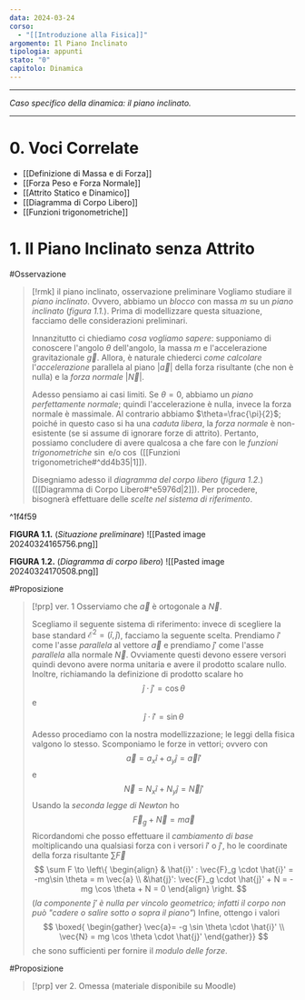 ```yaml
---
data: 2024-03-24
corso:
  - "[[Introduzione alla Fisica]]"
argomento: Il Piano Inclinato
tipologia: appunti
stato: "0"
capitolo: Dinamica
---
```

- - -
*Caso specifico della dinamica: il piano inclinato.*
- - -
# 0. Voci Correlate
- [[Definizione di Massa e di Forza]]
- [[Forza Peso e Forza Normale]]
- [[Attrito Statico e Dinamico]]
- [[Diagramma di Corpo Libero]]
- [[Funzioni trigonometriche]]
# 1. Il Piano Inclinato senza Attrito
#Osservazione 
> [!rmk] il piano inclinato, osservazione preliminare
> Vogliamo studiare il *piano inclinato*. Ovvero, abbiamo un *blocco* con massa $m$ su un *piano inclinato* (*figura 1.1.*). Prima di modellizzare questa situazione, facciamo delle considerazioni preliminari.
> 
> Innanzitutto ci chiediamo *cosa vogliamo sapere*: supponiamo di conoscere l'angolo $\theta$ dell'angolo, la massa $m$ e l'accelerazione gravitazionale $\vec{g}$. Allora, è naturale chiederci *come calcolare* l'*accelerazione* parallela al piano $|\vec{a}|$ della forza risultante (che non è nulla) e la *forza normale* $|\vec{N}|$.
> 
> Adesso pensiamo ai casi limiti. Se $\theta=0$, abbiamo un *piano perfettamente normale*; quindi l'accelerazione è nulla, invece la forza normale è massimale. Al contrario abbiamo $\theta=\frac{\pi}{2}$; poiché in questo caso si ha una *caduta libera*, la *forza normale* è non-esistente (se si assume di ignorare forze di attrito).
> Pertanto, possiamo concludere di avere qualcosa a che fare con le *funzioni trigonometriche* $\sin$ e/o $\cos$ ([[Funzioni trigonometriche#^dd4b35|1]]).
> 
> Disegniamo adesso il *diagramma del corpo libero* (*figura 1.2.*) ([[Diagramma di Corpo Libero#^e5976d|2]]). Per procedere, bisognerà effettuare delle *scelte nel sistema di riferimento*.

^1f4f59

**FIGURA 1.1.** (*Situazione preliminare*)
![[Pasted image 20240324165756.png]]

**FIGURA 1.2.** (*Diagramma di corpo libero*)
![[Pasted image 20240324170508.png]]

#Proposizione 
> [!prp] ver. 1
> Osserviamo che $\vec{a}$ è ortogonale a $\vec{N}$.
> 
> Scegliamo il seguente sistema di riferimento: invece di scegliere la base standard $\mathcal{E}^2=(\hat{i}, \hat{j})$, facciamo la seguente scelta. Prendiamo $\hat{i}'$ come l'asse *parallela* al vettore $\vec{a}$ e prendiamo $\hat{j}'$ come l'asse *parallela* alla normale $\vec{N}$. Ovviamente questi devono essere versori quindi devono avere norma unitaria e avere il prodotto scalare nullo.
> Inoltre, richiamando la definizione di prodotto scalare ho
> $$
> \hat{j} \cdot \hat{j}' = \cos \theta
> $$
> e
> $$
> \hat{j} \cdot \hat{i}' = \sin \theta
> $$
> 
> Adesso procediamo con la nostra modellizzazione; le leggi della fisica valgono lo stesso.
> Scomponiamo le forze in vettori; ovvero con
> $$
> \vec{a}=a_x \hat{i}+a_y\hat{j}=\vec{a} \hat{i}'
> $$
> e 
> $$
> \vec{N}=N_x\hat{i}+N_y\hat{j}=\vec{N}\hat{j}'
> $$
> Usando la *seconda legge di Newton* ho
> $$
> \vec{F}_g + \vec{N}=m\vec{a}
> $$
> Ricordandomi che posso effettuare il *cambiamento di base* moltiplicando una qualsiasi forza con i versori $\hat{i}'$ o $\hat{j}'$, ho le coordinate della forza risultante $\sum \vec{F}$
> $$
> \sum F \to \left\{ \begin{align} & \hat{i}' : \vec{F}_g \cdot \hat{i}' = -mg\sin \theta = m \vec{a} \\ &\hat{j}': \vec{F}_g \cdot \hat{j}' + N = -mg \cos \theta + N = 0 \end{align} \right. 
> $$
> (*la componente $\hat{j}'$ è nulla per vincolo geometrico; infatti il corpo non può "cadere o salire sotto o sopra il piano"*)
> Infine, ottengo i valori
> $$
> \boxed{
> \begin{gather}
> \vec{a}= -g \sin \theta \cdot \hat{i}'
>\\
> \vec{N} = mg \cos \theta \cdot \hat{j}'
> \end{gather}}
> $$
> che sono sufficienti per fornire il *modulo delle forze*.

#Proposizione 
> [!prp] ver 2.
> Omessa (materiale disponibile su Moodle)

